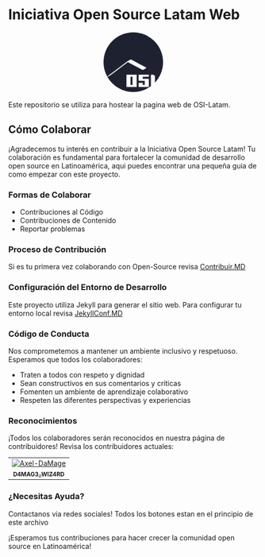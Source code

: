 # Iniciativa Open Source Latam Web

<div align="center">
    <img src="assets/img/prof_pic.jpeg" alt="OSI Latam Logo" width="120" height="120" style="border-radius: 50%;">
</div>

Este repositorio se utiliza para hostear la pagina web de OSI-Latam.


## Cómo Colaborar

¡Agradecemos tu interés en contribuir a la Iniciativa Open Source Latam! Tu colaboración es fundamental para fortalecer la comunidad de desarrollo open source en Latinoamérica, aqui puedes encontrar una pequeña guia de como empezar con este proyecto.

### Formas de Colaborar

- Contribuciones al Código
- Contribuciones de Contenido
- Reportar problemas

### Proceso de Contribución

Si es tu primera vez colaborando con Open-Source revisa [Contribuir.MD](GitHub_md/Contribuir.MD)

### Configuración del Entorno de Desarrollo

Este proyecto utiliza Jekyll para generar el sitio web. Para configurar tu entorno local revisa [JekyllConf.MD](GitHub_md/JekyllConf.MD)

### Código de Conducta

Nos comprometemos a mantener un ambiente inclusivo y respetuoso. Esperamos que todos los colaboradores:

- Traten a todos con respeto y dignidad
- Sean constructivos en sus comentarios y críticas
- Fomenten un ambiente de aprendizaje colaborativo
- Respeten las diferentes perspectivas y experiencias

### Reconocimientos

¡Todos los colaboradores serán reconocidos en nuestra página de contribuidores! Revisa los contribuidores actuales:

<!-- readme: contributors -start -->
<table>
	<tbody>
		<tr>
            <td align="center">
                <a href="https://github.com/Axel-DaMage">
                    <img src="https://avatars.githubusercontent.com/u/178504369?v=4" width="100;" alt="Axel-DaMage"/>
                    <br />
                    <sub><b>D4MAG3_WIZ4RD</b></sub>
                </a>
            </td>
		</tr>
	<tbody>
</table>
<!-- readme: contributors -end -->

### ¿Necesitas Ayuda?

Contactanos via redes sociales! Todos los botones estan en el principio de este archivo

¡Esperamos tus contribuciones para hacer crecer la comunidad open source en Latinoamérica!
